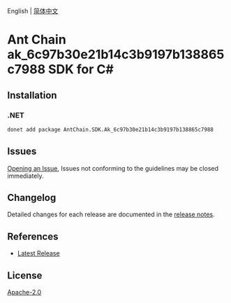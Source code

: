 English | [简体中文](README-CN.md)

# Ant Chain ak_6c97b30e21b14c3b9197b138865c7988 SDK for C#

## Installation

### .NET

```bash
donet add package AntChain.SDK.Ak_6c97b30e21b14c3b9197b138865c7988
```

## Issues

[Opening an Issue](https://github.com/alipay/antchain-openapi-prod-sdk/issues/new), Issues not conforming to the guidelines may be closed immediately.

## Changelog

Detailed changes for each release are documented in the [release notes](./ChangeLog.md).

## References

* [Latest Release](https://github.com/alipay/antchain-openapi-prod-sdk/)

## License

[Apache-2.0](http://www.apache.org/licenses/LICENSE-2.0)
